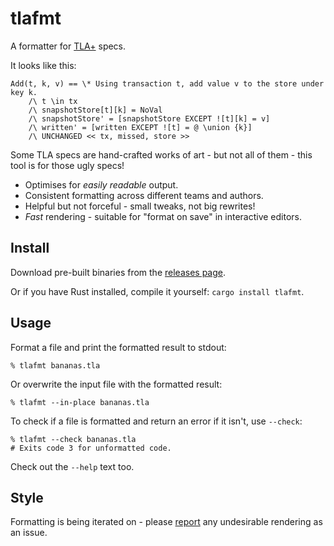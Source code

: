 # tlafmt

A formatter for [TLA+] specs.

It looks like this:

```tla
Add(t, k, v) == \* Using transaction t, add value v to the store under key k.
    /\ t \in tx
    /\ snapshotStore[t][k] = NoVal
    /\ snapshotStore' = [snapshotStore EXCEPT ![t][k] = v]
    /\ written' = [written EXCEPT ![t] = @ \union {k}]
    /\ UNCHANGED << tx, missed, store >>
```

Some TLA specs are hand-crafted works of art - but not all of them - this tool
is for those ugly specs!

* Optimises for _easily readable_ output.
* Consistent formatting across different teams and authors.
* Helpful but not forceful - small tweaks, not big rewrites!
* _Fast_ rendering - suitable for "format on save" in interactive editors.

## Install

Download pre-built binaries from the [releases page].

Or if you have Rust installed, compile it yourself: `cargo install tlafmt`.

## Usage

Format a file and print the formatted result to stdout:

```shellsession
% tlafmt bananas.tla
```

Or overwrite the input file with the formatted result:

```shellsession
% tlafmt --in-place bananas.tla
```

To check if a file is formatted and return an error if it isn't, use `--check`:

```shellsession
% tlafmt --check bananas.tla
# Exits code 3 for unformatted code.
```

Check out the `--help` text too.

## Style

Formatting is being iterated on - please [report] any undesirable rendering as
an issue.

[TLA+]: https://lamport.azurewebsites.net/tla/tla.html
[releases page]: https://github.com/domodwyer/tlafmt/releases/latest
[report]: https://github.com/domodwyer/tlafmt/issues/new
